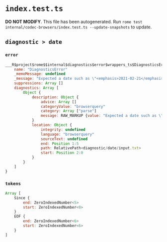 # `index.test.ts`

**DO NOT MODIFY**. This file has been autogenerated. Run `rome test internal/codec-browsers/index.test.ts --update-snapshots` to update.

## `diagnostic > date`

### `error`

```javascript
___R$project$rome$$internal$diagnostics$error$wrappers_ts$DiagnosticsError {
	name: "DiagnosticsError"
	_memoMessage: undefined
	_message: "Expected a date such as \"<emphasis>2021-02-21</emphasis>\""
	suppressions: Array []
	diagnostics: Array [
		Object {
			description: Object {
				advice: Array []
				categoryValue: "browserquery"
				category: Array ["parse"]
				message: RAW_MARKUP {value: "Expected a date such as \"<emphasis>2021-02-21</emphasis>\""}
			}
			location: Object {
				integrity: undefined
				language: "browserquery"
				sourceText: undefined
				end: Position 1:5
				path: RelativePath<diagnostic/date/input.txt>
				start: Position 2:0
			}
		}
	]
}
```

### `tokens`

```javascript
Array [
	Since {
		end: ZeroIndexedNumber<5>
		start: ZeroIndexedNumber<0>
	}
	EOF {
		end: ZeroIndexedNumber<6>
		start: ZeroIndexedNumber<6>
	}
]
```
